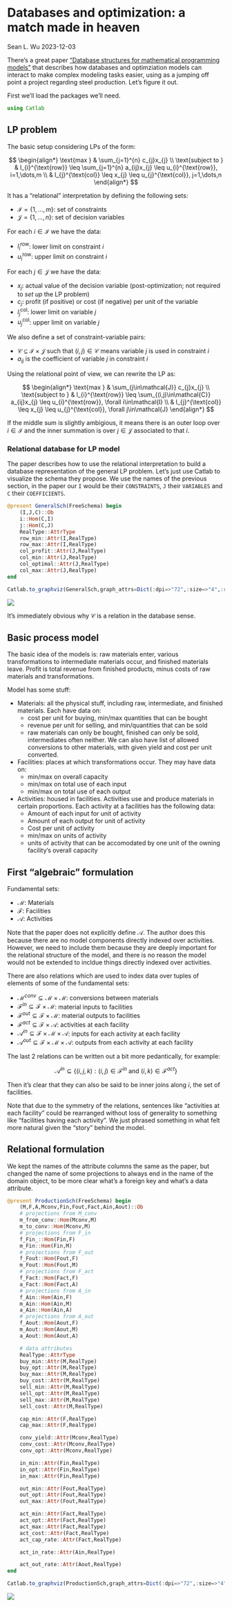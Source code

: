 # Databases and optimization: a match made in heaven
Sean L. Wu
2023-12-03

There’s a great paper [“Database structures for mathematical programming
models”](https://www.sciencedirect.com/science/article/abs/pii/S0167923697000079)
that describes how databases and optimziation models can interact to
make complex modeling tasks easier, using as a jumping off point a
project regarding steel production. Let’s figure it out.

First we’ll load the packages we’ll need.

``` julia
using Catlab
```

## LP problem

The basic setup considering LPs of the form:

$$
\begin{align*}
\text{max      } & \sum_{j=1}^{n} c_{j}x_{j} \\
\text{subject to      } & l_{i}^{\text{row}} \leq \sum_{j=1}^{n} a_{ij}x_{j} \leq u_{i}^{\text{row}}, i=1,\dots,m \\
& l_{j}^{\text{col}} \leq x_{j} \leq u_{j}^{\text{col}}, j=1,\dots,n
\end{align*}
$$

It has a “relational” interpretation by defining the following sets:

- $\mathcal{I}=\{1,\dots,m\}$: set of constraints
- $\mathcal{J}=\{1,\dots,n\}$: set of decision variables

For each $i\in\mathcal{I}$ we have the data:

- $l_{i}^{\text{row}}$: lower limit on constraint $i$
- $u_{i}^{\text{row}}$: upper limit on constraint $i$

For each $j\in\mathcal{J}$ we have the data:

- $x_{j}$: actual value of the decision variable (post-optimization; not
  required to *set up* the LP problem)
- $c_{j}$: profit (if positive) or cost (if negative) per unit of the
  variable
- $l_{j}^{\text{col}}$: lower limit on variable $j$
- $u_{j}^{\text{col}}$: upper limit on variable $j$

We also define a set of constraint-variable pairs:

- $\mathcal{C}\subseteq\mathcal{I}\times\mathcal{J}$ such that
  $(i,j)\in\mathcal{C}$ means variable $j$ is used in constraint $i$
- $a_{ij}$ is the coefficient of variable $j$ in constraint $i$

Using the relational point of view, we can rewrite the LP as:

$$
\begin{align*}
\text{max      } & \sum_{j\in\mathcal{J}} c_{j}x_{j} \\
\text{subject to      } & l_{i}^{\text{row}} \leq \sum_{(i,j)\in\mathcal{C}} a_{ij}x_{j} \leq u_{i}^{\text{row}}, \forall i\in\mathcal{I} \\
& l_{j}^{\text{col}} \leq x_{j} \leq u_{j}^{\text{col}}, \forall j\in\mathcal{J}
\end{align*}
$$

If the middle sum is slightly ambigious, it means there is an outer loop
over $i\in\mathcal{I}$ and the inner summation is over $j\in\mathcal{J}$
associated to that $i$.

### Relational database for LP model

The paper describes how to use the relational interpretation to build a
database representation of the general LP problem. Let’s just use Catlab
to visualize the schema they propose. We use the names of the previous
section, in the paper our `I` would be their `CONSTRAINTS`, `J` their
`VARIABLES` and `C` their `COEFFICIENTS`.

``` julia
@present GeneralSch(FreeSchema) begin
    (I,J,C)::Ob
    i::Hom(C,I)
    j::Hom(C,J)
    RealType::AttrType
    row_min::Attr(I,RealType)
    row_max::Attr(I,RealType)
    col_profit::Attr(J,RealType)
    col_min::Attr(J,RealType)
    col_optimal::Attr(J,RealType)
    col_max::Attr(J,RealType)
end

Catlab.to_graphviz(GeneralSch,graph_attrs=Dict(:dpi=>"72",:size=>"4",:ratio=>"expand"))
```

![](database-steel_files/figure-commonmark/cell-3-output-1.svg)

It’s immediately obvious why $\mathcal{C}$ is a relation in the database
sense.

## Basic process model

The basic idea of the models is: raw materials enter, various
transformations to intermediate materials occur, and finished materials
leave. Profit is total revenue from finished products, minus costs of
raw materials and transformations.

Model has some stuff:

- Materials: all the physical stuff, including raw, intermediate, and
  finished materials. Each have data on:
  - cost per unit for buying, min/max quantities that can be bought
  - revenue per unit for selling, and min/quantities that can be sold
  - raw materials can only be bought, finished can only be sold,
    intermediates often neither. We can also have list of allowed
    conversions to other materials, with given yield and cost per unit
    converted.
- Facilities: places at which transformations occur. They may have data
  on:
  - min/max on overall capacity
  - min/max on total use of each input
  - min/max on total use of each output
- Activities: housed in facilities. Activities use and produce materials
  in certain proportions. Each activity at a facilities has the
  following data:
  - Amount of each input for unit of activity
  - Amount of each output for unit of activity
  - Cost per unit of activity
  - min/max on units of activity
  - units of activity that can be accomodated by one unit of the owning
    facility’s overall capacity

## First “algebraic” formulation

Fundamental sets:

- $\mathcal{M}$: Materials
- $\mathcal{F}$: Facilities
- $\mathcal{A}$: Activities

Note that the paper does not explicitly define $\mathcal{A}$. The author
does this because there are no model components directly indexed over
activities. However, we need to include them because they are deeply
important for the relational structure of the model, and there is no
reason the model would not be extended to incldue things directly
indexed over activities.

There are also relations which are used to index data over tuples of
elements of some of the fundamental sets:

- $\mathcal{M}^{conv}\subseteq\mathcal{M}\times\mathcal{M}$: conversions
  between materials
- $\mathcal{F}^{in}\subseteq\mathcal{F}\times\mathcal{M}$: material
  inputs to facilities
- $\mathcal{F}^{out}\subseteq\mathcal{F}\times\mathcal{M}$: material
  outputs to facilities
- $\mathcal{F}^{act}\subseteq\mathcal{F}\times\mathcal{A}$: activities
  at each facility
- $\mathcal{A}^{in}\subseteq\mathcal{F}\times\mathcal{M}\times\mathcal{A}$:
  inputs for each activity at each facility
- $\mathcal{A}^{out}\subseteq\mathcal{F}\times\mathcal{M}\times\mathcal{A}$:
  outputs from each activity at each facility

The last 2 relations can be written out a bit more pedantically, for
example:

$$
\mathcal{A}^{in}\subseteq\{ (i,j,k):(i,j)\in\mathcal{F}^{in} \text{ and } (i,k)\in\mathcal{F}^{act} \}
$$

Then it’s clear that they can also be said to be inner joins along $i$,
the set of facilities.

Note that due to the symmetry of the relations, sentences like
“activities at each facility” could be rearranged without loss of
generality to something like “facilities having each activity”. We just
phrased something in what felt more natural given the “story” behind the
model.

## Relational formulation

We kept the names of the attribute columns the same as the paper, but
changed the name of some projections to always end in the name of the
domain object, to be more clear what’s a foreign key and what’s a data
attribute.

``` julia
@present ProductionSch(FreeSchema) begin
    (M,F,A,Mconv,Fin,Fout,Fact,Ain,Aout)::Ob
    # projections from M_conv
    m_from_conv::Hom(Mconv,M)
    m_to_conv::Hom(Mconv,M)
    # projections from F_in
    f_Fin_::Hom(Fin,F)
    m_Fin::Hom(Fin,M)
    # projections from F_out
    f_Fout::Hom(Fout,F)
    m_Fout::Hom(Fout,M)
    # projections from F_act
    f_Fact::Hom(Fact,F)
    a_Fact::Hom(Fact,A)
    # projections from A_in
    f_Ain::Hom(Ain,F)
    m_Ain::Hom(Ain,M)
    a_Ain::Hom(Ain,A)
    # projections from A_out
    f_Aout::Hom(Aout,F)
    m_Aout::Hom(Aout,M)
    a_Aout::Hom(Aout,A)

    # data attributes
    RealType::AttrType
    buy_min::Attr(M,RealType)
    buy_opt::Attr(M,RealType)
    buy_max::Attr(M,RealType)
    buy_cost::Attr(M,RealType)
    sell_min::Attr(M,RealType)
    sell_opt::Attr(M,RealType)
    sell_max::Attr(M,RealType)
    sell_cost::Attr(M,RealType)

    cap_min::Attr(F,RealType)
    cap_max::Attr(F,RealType)

    conv_yield::Attr(Mconv,RealType)
    conv_cost::Attr(Mconv,RealType)
    conv_opt::Attr(Mconv,RealType)

    in_min::Attr(Fin,RealType)
    in_opt::Attr(Fin,RealType)
    in_max::Attr(Fin,RealType)

    out_min::Attr(Fout,RealType)
    out_opt::Attr(Fout,RealType)
    out_max::Attr(Fout,RealType)

    act_min::Attr(Fact,RealType)
    act_opt::Attr(Fact,RealType)
    act_max::Attr(Fact,RealType)
    act_cost::Attr(Fact,RealType)
    act_cap_rate::Attr(Fact,RealType)

    act_in_rate::Attr(Ain,RealType)

    act_out_rate::Attr(Aout,RealType)
end

Catlab.to_graphviz(ProductionSch,graph_attrs=Dict(:dpi=>"72",:size=>"4",:ratio=>"expand"))
```

![](database-steel_files/figure-commonmark/cell-4-output-1.svg)

